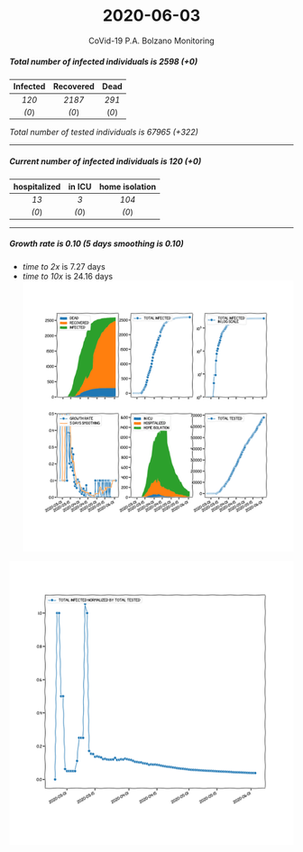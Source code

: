 <div align='center'>

# 2020-06-03
CoVid-19 P.A. Bolzano Monitoring
</div>

##### Total number of infected individuals is 2598 (+0)
Infected | Recovered | Dead
:---: | :---: | :---:
*120* | *2187* | *291*
*(0*) | *(0*) | (*0*)

*Total number of tested individuals is 67965 (+322)*
***
##### Current number of infected individuals is 120 (+0)
hospitalized | in ICU | home isolation
:---: | :---: | :---:
*13* |*3* |*104*
*(0*) |*(0*) |*(0*)
***
##### Growth rate is 0.10 (5 days smoothing is 0.10)
- *time to 2x* is 7.27 days
- *time to 10x* is 24.16 days
![stats][stats]

![infected_normalized][infected_normalized]

[stats]: stats_P.A.Bolzano.png
[infected_normalized]: infected_normalized_P.A.Bolzano.png
